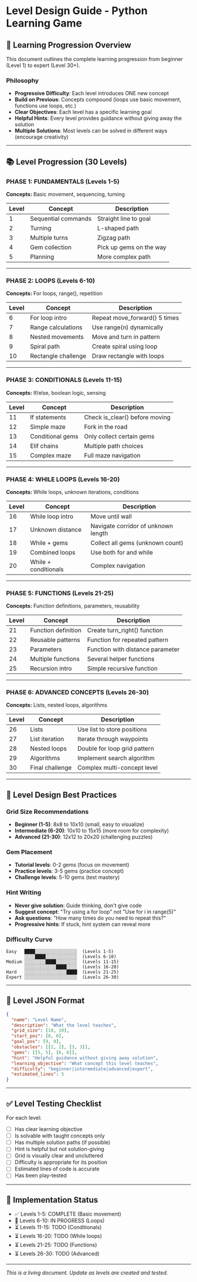 # Level Design Guide - Python Learning Game

## 🎯 Learning Progression Overview

This document outlines the complete learning progression from beginner (Level 1) to expert (Level 30+).

### Philosophy
- **Progressive Difficulty**: Each level introduces ONE new concept
- **Build on Previous**: Concepts compound (loops use basic movement, functions use loops, etc.)
- **Clear Objectives**: Each level has a specific learning goal
- **Helpful Hints**: Every level provides guidance without giving away the solution
- **Multiple Solutions**: Most levels can be solved in different ways (encourage creativity)

---

## 📚 Level Progression (30 Levels)

### **PHASE 1: FUNDAMENTALS (Levels 1-5)**
**Concepts:** Basic movement, sequencing, turning

| Level | Concept | Description |
|-------|---------|-------------|
| 1 | Sequential commands | Straight line to goal |
| 2 | Turning | L-shaped path |
| 3 | Multiple turns | Zigzag path |
| 4 | Gem collection | Pick up gems on the way |
| 5 | Planning | More complex path |

---

### **PHASE 2: LOOPS (Levels 6-10)**
**Concepts:** For loops, range(), repetition

| Level | Concept | Description |
|-------|---------|-------------|
| 6 | For loop intro | Repeat move_forward() 5 times |
| 7 | Range calculations | Use range(n) dynamically |
| 8 | Nested movements | Move and turn in pattern |
| 9 | Spiral path | Create spiral using loop |
| 10 | Rectangle challenge | Draw rectangle with loops |

---

### **PHASE 3: CONDITIONALS (Levels 11-15)**
**Concepts:** If/else, boolean logic, sensing

| Level | Concept | Description |
|-------|---------|-------------|
| 11 | If statements | Check is_clear() before moving |
| 12 | Simple maze | Fork in the road |
| 13 | Conditional gems | Only collect certain gems |
| 14 | Elif chains | Multiple path choices |
| 15 | Complex maze | Full maze navigation |

---

### **PHASE 4: WHILE LOOPS (Levels 16-20)**
**Concepts:** While loops, unknown iterations, conditions

| Level | Concept | Description |
|-------|---------|-------------|
| 16 | While loop intro | Move until wall |
| 17 | Unknown distance | Navigate corridor of unknown length |
| 18 | While + gems | Collect all gems (unknown count) |
| 19 | Combined loops | Use both for and while |
| 20 | While + conditionals | Complex navigation |

---

### **PHASE 5: FUNCTIONS (Levels 21-25)**
**Concepts:** Function definitions, parameters, reusability

| Level | Concept | Description |
|-------|---------|-------------|
| 21 | Function definition | Create turn_right() function |
| 22 | Reusable patterns | Function for repeated pattern |
| 23 | Parameters | Function with distance parameter |
| 24 | Multiple functions | Several helper functions |
| 25 | Recursion intro | Simple recursive function |

---

### **PHASE 6: ADVANCED CONCEPTS (Levels 26-30)**
**Concepts:** Lists, nested loops, algorithms

| Level | Concept | Description |
|-------|---------|-------------|
| 26 | Lists | Use list to store positions |
| 27 | List iteration | Iterate through waypoints |
| 28 | Nested loops | Double for loop grid pattern |
| 29 | Algorithms | Implement search algorithm |
| 30 | Final challenge | Complex multi-concept level |

---

## 🎨 Level Design Best Practices

### Grid Size Recommendations
- **Beginner (1-5)**: 8x8 to 10x10 (small, easy to visualize)
- **Intermediate (6-20)**: 10x10 to 15x15 (more room for complexity)
- **Advanced (21-30)**: 12x12 to 20x20 (challenging puzzles)

### Gem Placement
- **Tutorial levels**: 0-2 gems (focus on movement)
- **Practice levels**: 3-5 gems (practice concept)
- **Challenge levels**: 5-10 gems (test mastery)

### Hint Writing
- **Never give solution**: Guide thinking, don't give code
- **Suggest concept**: "Try using a for loop" not "Use for i in range(5)"
- **Ask questions**: "How many times do you need to repeat this?"
- **Progressive hints**: If stuck, hint system can reveal more

### Difficulty Curve
```
Easy   ████░░░░░░░░░░░░░░░░  (Levels 1-5)
       ░░░░████░░░░░░░░░░░░  (Levels 6-10)
Medium ░░░░░░░░████░░░░░░░░  (Levels 11-15)
       ░░░░░░░░░░░░████░░░░  (Levels 16-20)
Hard   ░░░░░░░░░░░░░░░░████  (Levels 21-25)
Expert ░░░░░░░░░░░░░░░░░░░░  (Levels 26-30)
```

---

## 📝 Level JSON Format

```json
{
  "name": "Level Name",
  "description": "What the level teaches",
  "grid_size": [10, 10],
  "start_pos": [0, 0],
  "goal_pos": [9, 9],
  "obstacles": [[2, 2], [3, 3]],
  "gems": [[5, 5], [6, 6]],
  "hint": "Helpful guidance without giving away solution",
  "learning_objective": "What concept this level teaches",
  "difficulty": "beginner|intermediate|advanced|expert",
  "estimated_lines": 5
}
```

---

## ✅ Level Testing Checklist

For each level:
- [ ] Has clear learning objective
- [ ] Is solvable with taught concepts only
- [ ] Has multiple solution paths (if possible)
- [ ] Hint is helpful but not solution-giving
- [ ] Grid is visually clear and uncluttered
- [ ] Difficulty is appropriate for its position
- [ ] Estimated lines of code is accurate
- [ ] Has been play-tested

---

## 🚀 Implementation Status

- ✅ Levels 1-5: COMPLETE (Basic movement)
- 🔄 Levels 6-10: IN PROGRESS (Loops)
- ⏳ Levels 11-15: TODO (Conditionals)
- ⏳ Levels 16-20: TODO (While loops)
- ⏳ Levels 21-25: TODO (Functions)
- ⏳ Levels 26-30: TODO (Advanced)

---

*This is a living document. Update as levels are created and tested.*

